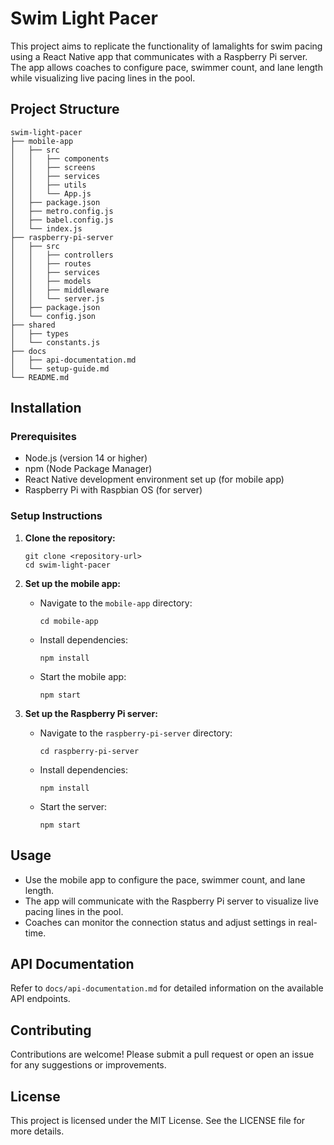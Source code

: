 # Swim Light Pacer

This project aims to replicate the functionality of lamalights for swim pacing using a React Native app that communicates with a Raspberry Pi server. The app allows coaches to configure pace, swimmer count, and lane length while visualizing live pacing lines in the pool.

## Project Structure

```
swim-light-pacer
├── mobile-app
│   ├── src
│   │   ├── components
│   │   ├── screens
│   │   ├── services
│   │   ├── utils
│   │   └── App.js
│   ├── package.json
│   ├── metro.config.js
│   ├── babel.config.js
│   └── index.js
├── raspberry-pi-server
│   ├── src
│   │   ├── controllers
│   │   ├── routes
│   │   ├── services
│   │   ├── models
│   │   ├── middleware
│   │   └── server.js
│   ├── package.json
│   └── config.json
├── shared
│   ├── types
│   └── constants.js
├── docs
│   ├── api-documentation.md
│   └── setup-guide.md
└── README.md
```

## Installation

### Prerequisites

- Node.js (version 14 or higher)
- npm (Node Package Manager)
- React Native development environment set up (for mobile app)
- Raspberry Pi with Raspbian OS (for server)

### Setup Instructions

1. **Clone the repository:**
   ```
   git clone <repository-url>
   cd swim-light-pacer
   ```

2. **Set up the mobile app:**
   - Navigate to the `mobile-app` directory:
     ```
     cd mobile-app
     ```
   - Install dependencies:
     ```
     npm install
     ```
   - Start the mobile app:
     ```
     npm start
     ```

3. **Set up the Raspberry Pi server:**
   - Navigate to the `raspberry-pi-server` directory:
     ```
     cd raspberry-pi-server
     ```
   - Install dependencies:
     ```
     npm install
     ```
   - Start the server:
     ```
     npm start
     ```

## Usage

- Use the mobile app to configure the pace, swimmer count, and lane length.
- The app will communicate with the Raspberry Pi server to visualize live pacing lines in the pool.
- Coaches can monitor the connection status and adjust settings in real-time.

## API Documentation

Refer to `docs/api-documentation.md` for detailed information on the available API endpoints.

## Contributing

Contributions are welcome! Please submit a pull request or open an issue for any suggestions or improvements.

## License

This project is licensed under the MIT License. See the LICENSE file for more details.